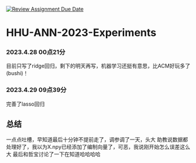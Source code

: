 [![Review Assignment Due Date](https://classroom.github.com/assets/deadline-readme-button-24ddc0f5d75046c5622901739e7c5dd533143b0c8e959d652212380cedb1ea36.svg)](https://classroom.github.com/a/71o9wHBN)
# HHU-ANN-2023-Experiments
### 2023.4.28 00点21分
目前只写了ridge回归，剩下的明天再写，机器学习还挺有意思，比ACM好玩多了(bushi)！
### 2023.4.29 09点39分
完善了lasso回归

## 总结
一点点吐槽，早知道最后十分钟不提前走了，调参调了一天，头大
助教说数据都处理好了，我以为X.npy已经添加了编制向量了，可恶，我说刚开始怎么误差这么大
最后和哲宝讨论了一下在知道哈哈哈哈